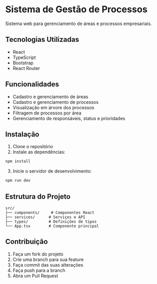 # Sistema de Gestão de Processos

Sistema web para gerenciamento de áreas e processos empresariais.

## Tecnologias Utilizadas

- React
- TypeScript
- Bootstrap
- React Router

## Funcionalidades

- Cadastro e gerenciamento de áreas
- Cadastro e gerenciamento de processos
- Visualização em árvore dos processos
- Filtragem de processos por área
- Gerenciamento de responsáveis, status e prioridades

## Instalação

1. Clone o repositório
2. Instale as dependências:
```bash
npm install
```
3. Inicie o servidor de desenvolvimento:
```bash
npm run dev
```

## Estrutura do Projeto

```
src/
├── components/     # Componentes React
├── services/      # Serviços e API
├── types/         # Definições de tipos
└── App.tsx        # Componente principal
```

## Contribuição

1. Faça um fork do projeto
2. Crie uma branch para sua feature
3. Faça commit das suas alterações
4. Faça push para a branch
5. Abra um Pull Request
